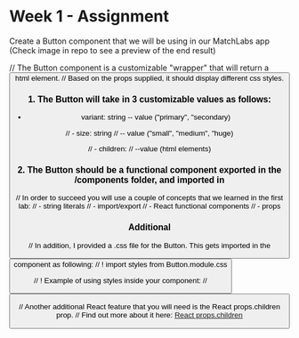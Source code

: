 # Week 1 - Assignment

Create a Button component that we will be using in our MatchLabs app
(Check image in repo to see a preview of the end result)

// The Button component is a customizable "wrapper" that will return a <button> html element.
// Based on the props supplied, it should display different css styles.

### 1. The Button will take in 3 customizable values as follows:

- variant: string
  -- value ("primary", "secondary)

// - size: string
// -- value ("small", "medium", "huge)

// - children:
// --value (html elements)

### 2. The Button should be a functional component exported in the /components folder, and imported in

// In order to succeed you will use a couple of concepts that we learned in the first lab:
// - string literals
// - import/export
// - React functional components
// - props

### Additional

// In addition, I provided a .css file for the Button. This gets imported in the <Button> component as following:
// ! import styles from Button.module.css

// ! Example of using styles inside your component:
// <button className={styles.variant}>

// Another additional React feature that you will need is the React props.children prop.
// Find out more about it here:
[React props.children](https://reactjs.org/docs/glossary.html#propschildren)
